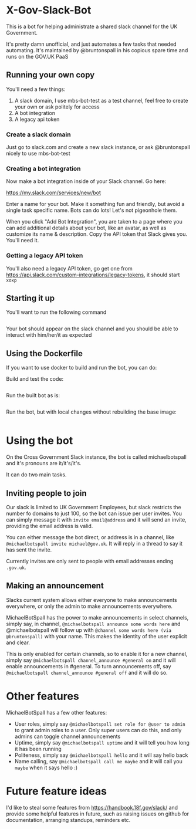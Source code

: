 # X-Gov-Slack-Bot

This is a bot for helping administrate a shared slack channel for the UK Government.

It's pretty damn unofficial, and just automates a few tasks that needed automating. It's maintained by @bruntonspall in his copious spare time and runs on the GOV.UK PaaS

## Running your own copy

You'll need a few things:

1. A slack domain, I use mbs-bot-test as a test channel, feel free to create your own or ask politely for access
2. A bot integration
3. A legacy api token

### Create a slack domain

Just go to slack.com and create a new slack instance, or ask @bruntonspall nicely to use mbs-bot-test

### Creating a bot integration

Now make a bot integration inside of your Slack channel. Go here:

https://my.slack.com/services/new/bot

Enter a name for your bot. Make it something fun and friendly, but avoid a single task specific name. Bots can do lots! Let's not pigeonhole them.

When you click "Add Bot Integration", you are taken to a page where you can add additional details about your bot, like an avatar, as well as customize its name & description.
Copy the API token that Slack gives you. You'll need it.

### Getting a legacy API token

You'll also need a legacy API token, go get one from https://api.slack.com/custom-integrations/legacy-tokens, it should start `xoxp`

## Starting it up

You'll want to run the following command
```nodejs token=xoxb-... apitoken=xoxp-... slackdomain=... ./index.js
```

Your bot should appear on the slack channel and you should be able to interact with him/her/it as expected

## Using the Dockerfile

If you want to use docker to build and run the bot, you can do:

Build and test the code:

```docker build -t xgovslackbot .
```

Run the built bot as is:
```docker run -it -e "slackdomain=..." -e "token=xoxb-token" -e "apitoken=xoxp-apitoken" xgovslackbot nodejs ./index.js
```

Run the bot, but with local changes without rebuilding the base image:
```docker run -it -e "slackdomain=..." -e "token=xoxb-token" -e "apitoken=xoxp-apitoken" --mount type=bind,source="$(pwd)/app",target=/usr/src/xgovslackbot/app xgovslackbot nodejs ./index.js
```

# Using the bot

On the Cross Government Slack instance, the bot is called michaelbotspall and it's pronouns are it/it's/it's.

It can do two main tasks.

## Inviting people to join

Our slack is limited to UK Government Employees, but slack restricts the number fo domains to just 100, so the bot can issue per user invites.  You can simply message it with `invite email@address` and it will send an invite, providing the email address is valid.

You can either message the bot direct, or address is in a channel, like `@michaelbotspall invite michael@gov.uk`.  It will reply in a thread to say it has sent the invite.

Currently invites are only sent to people with email addresses ending `.gov.uk`.

## Making an announcement

Slacks current system allows either everyone to make announcements everywhere, or only the admin to make announcements everywhere.

MichaelBotSpall has the power to make announcements in select channels, simply say, in channel, `@michaelbotspall announce some words here` and @michaelbotspall will follow up with `@channel some words here (via @bruntonspall)` with your name.  This makes the identity of the user explicit and clear.

This is only enabled for certain channels, so to enable it for a new channel, simply say `@michaelbotspall channel_announce #general on` and it will enable announcements in #general.  To turn announcements off, say `@michaelbotspall channel_announce #general off` and it will do so.

# Other features

MichaelBotSpall has a few other features:

* User roles, simply say `@michaelbotspall set role for @user to admin` to grant admin roles to a user.  Only super users can do this, and only admins can toggle channel announcements
* Uptime, simply say `@michaelbotspall uptime` and it will tell you how long it has been running
* Politeness, simply say `@michaelbotspall hello` and it will say hello back
* Name calling, say `@michaelbotspall call me maybe` and it will call you `maybe` when it says hello :)

# Future feature ideas

I'd like to steal some features from https://handbook.18f.gov/slack/ and provide some helpful features in future, such as raising issues on github for documentation, arranging standups, reminders etc.
